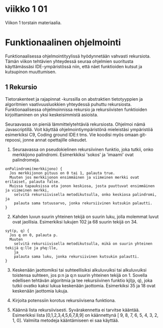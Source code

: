 # viikko 1 01

Viikon 1 torstain materiaalia.

# Funktionaalinen ohjelmointi

Funktionaalisessa ohjelmointityylissä hyödynnetään vahvasti rekursiota. Tämän viikon tehtävien yhteydessä seuraa ohjelmien suoritusta käyttämässäsi IDE-ympäristössä niin, että näet funktioiden kutsut ja kutsupinon muuttumisen.


## 1 Rekursio

Tietorakenteet ja rajapinnat -kurssilla on abstraktien tietotyyppien ja algoritmien vaativuusluokkien yhteydessä puhuttu rekursiosta. Funktionaalisessa ohjelmoinnissa rekursio ja rekursiivisten funktioiden kirjoittaminen on yksi keskeisimmistä asioista.

Seuraavassa on pieniä lämmittelytehtäviä rekursiosta. Ohjelmoi nämä Javascriptillä. Voit käyttää ohjelmointiympäristönä mieleistäsi ympäristöä esimerkiksi C9, Coding ground IDE:t tms.
Vie koodisi myös omaan git-repoosi, jonne annat opettajille oikeudet.


1. Seuraavassa on pseudokielinen rekursiivinen funktio, joka tutkii, onko merkkijono palindromi. Esimerkkiksi 'sokos' ja 'imaami' ovat palindromeja.

```
onPalindromi(merkkijono) {
  Jos merkkijonon pituus on 0 tai 1, palauta true.
  Muuten jos merkkijonon ensimmäinen ja viimeinen merkki ovat erilaiset, palauta false.
  Muissa tapauksissa ota jonon keskiosa, josta puuttuvat ensimmäinen ja viimeinen merkki,
    selvitä rekursiivisella metodikutsulla, onko keskiosa palindromi, ja
    palauta sama totuusarvo, jonka rekursiivinen kutsukin palautti.
}
```
2. Kahden luvun suurin yhteinen tekijä on suurin luku, jolla molemmat luvut ovat jaollisia.  Esimerkiksi lukujen 102 ja  68 suurin tekijä on 34.

```
syt(p, q) {
  Jos q on 0, palauta p.
  Muuten 
    selvitä rekursiivisella metodikutsulla, mikä on suurin yhteinen tekijä q:lle ja p%q:lle,
	ja
    palauta sama luku, jonka rekursiivinen kutsukin palautti.
}
```

3. Keskenään jaottomiksi tai suhteellisiksi alkuluvuiksi tai alkuluvuiksi toistensa suhteen, jos p:n ja q:n suurin yhteinen tekijä on 1. Sovella edellisen tehtävän algoritmia ja tee rekursiivinen funktio kjl(p, q), joka tutkii ovatko kaksi lukua keskenään jaottomia. Esimerkiksi 35 ja 18 ovat keskenään jaottomia lukuja.

4. Kirjoita potenssiin korotus rekursiivisena funktiona. 

5. Käännä lista rekursiivisesti. Syvärakennetta ei tarvitse kääntää. Esimerkiksi lista [0,1,2,3,4,5,6,7,8,9] on käännettynä [ 9, 8, 7, 6, 5, 4, 3, 2, 1, 0]. Valmiita metodeja kääntämiseen ei saa käyttää.



